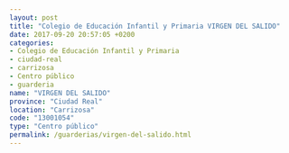 ```yaml
---
layout: post
title: "Colegio de Educación Infantil y Primaria VIRGEN DEL SALIDO"
date: 2017-09-20 20:57:05 +0200
categories:
- Colegio de Educación Infantil y Primaria
- ciudad-real
- carrizosa
- Centro público
- guarderia
name: "VIRGEN DEL SALIDO"
province: "Ciudad Real"
location: "Carrizosa"
code: "13001054"
type: "Centro público"
permalink: /guarderias/virgen-del-salido.html
---
```

